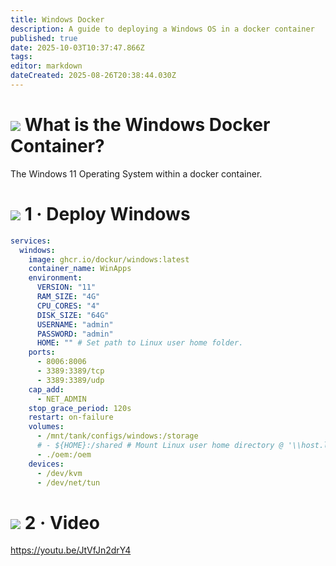 ```yaml
---
title: Windows Docker
description: A guide to deploying a Windows OS in a docker container
published: true
date: 2025-10-03T10:37:47.866Z
tags: 
editor: markdown
dateCreated: 2025-08-26T20:38:44.030Z
---
```


# <img src="/microsoft-windows.png" class="tab-icon"> What is the Windows Docker Container?
The Windows 11 Operating System within a docker container.

# <img src="/docker.png" class="tab-icon"> 1 · Deploy Windows
```yaml
services:
  windows:
    image: ghcr.io/dockur/windows:latest
    container_name: WinApps
    environment:
      VERSION: "11"
      RAM_SIZE: "4G" 
      CPU_CORES: "4" 
      DISK_SIZE: "64G"
      USERNAME: "admin"
      PASSWORD: "admin"
      HOME: "" # Set path to Linux user home folder.
    ports:
      - 8006:8006
      - 3389:3389/tcp
      - 3389:3389/udp
    cap_add:
      - NET_ADMIN 
    stop_grace_period: 120s
    restart: on-failure
    volumes:
      - /mnt/tank/configs/windows:/storage
      # - ${HOME}:/shared # Mount Linux user home directory @ '\\host.lan\Data'.
      - ./oem:/oem 
    devices:
      - /dev/kvm
      - /dev/net/tun
```

# <img src="/youtube.png" class="tab-icon"> 2 · Video 
https://youtu.be/JtVfJn2drY4